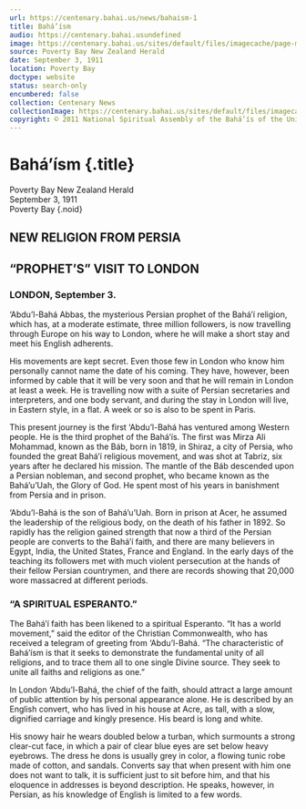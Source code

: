 ```yaml
---
url: https://centenary.bahai.us/news/bahaism-1
title: Bahá’ísm
audio: https://centenary.bahai.usundefined
image: https://centenary.bahai.us/sites/default/files/imagecache/page-main-image/images/press_clippings/10-21-1911_Poverty_Bay_%28NZ%29_Herald_BAHAISM.png
source: Poverty Bay New Zealand Herald
date: September 3, 1911
location: Poverty Bay
doctype: website
status: search-only
encumbered: false
collection: Centenary News
collectionImage: https://centenary.bahai.us/sites/default/files/imagecache/theme-image/main_image/abdulbaha-overview-small_0.jpg
copyright: © 2011 National Spiritual Assembly of the Bahá’ís of the United States
---
```



# Bahá’ísm {.title}

Poverty Bay New Zealand Herald  
September 3, 1911  
Poverty Bay
{.noid}  



## NEW RELIGION FROM PERSIA

## “PROPHET’S” VISIT TO LONDON

### LONDON, September 3.

‘Abdu’l-Bahá Abbas, the mysterious Persian prophet of the Bahá’í religion, which has, at a moderate estimate, three million followers, is now travelling through Europe on his way to London, where he will make a short stay and meet his English adherents.

His movements are kept secret. Even those few in London who know him personally cannot name the date of his coming. They have, however, been informed by cable that it will be very soon and that he will remain in London at least a week. He is travelling now with a suite of Persian secretaries and interpreters, and one body servant, and during the stay in London will live, in Eastern style, in a flat. A week or so is also to be spent in Paris.

This present journey is the first ‘Abdu’l-Bahá has ventured among Western people. He is the third prophet of the Bahá’ís. The first was Mirza Ali Mohammad, known as the Báb, born in 1819, in Shiraz, a city of Persia, who founded the great Bahá’í religious movement, and was shot at Tabriz, six years after he declared his mission. The mantle of the Báb descended upon a Persian nobleman, and second prophet, who became known as the Bahá’u’Uah, the Glory of God. He spent most of his years in banishment from Persia and in prison.

‘Abdu’l-Bahá is the son of Bahá’u’Uah. Born in prison at Acer, he assumed the leadership of the religious body, on the death of his father in 1892. So rapidly has the religion gained strength that now a third of the Persian people are converts to the Bahá’í faith, and there are many believers in Egypt, India, the United States, France and England. In the early days of the teaching its followers met with much violent persecution at the hands of their fellow Persian countrymen, and there are records showing that 20,000 wore massacred at different periods.

### “A SPIRITUAL ESPERANTO.”

The Bahá’í faith has been likened to a spiritual Esperanto. “It has a world movement,” said the editor of the Christian Commonwealth, who has received a telegram of greeting from ‘Abdu’l-Bahá. “The characteristic of Bahá’ísm is that it seeks to demonstrate the fundamental unity of all religions, and to trace them all to one single Divine source. They seek to unite all faiths and religions as one.”

In London ‘Abdu’l-Bahá, the chief of the faith, should attract a large amount of public attention by his personal appearance alone. He is described by an English convert, who has lived in his house at Acre, as tall, with a slow, dignified carriage and kingly presence. His beard is long and white.

His snowy hair he wears doubled below a turban, which surmounts a strong clear-cut face, in which a pair of clear blue eyes are set below heavy eyebrows. The dress he dons is usually grey in color, a flowing tunic robe made of cotton, and sandals. Converts say that when present with him one does not want to talk, it is sufficient just to sit before him, and that his eloquence in addresses is beyond description. He speaks, however, in Persian, as his knowledge of English is limited to a few words.